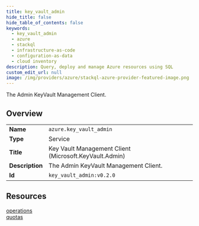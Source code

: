 ```yaml
---
title: key_vault_admin
hide_title: false
hide_table_of_contents: false
keywords:
  - key_vault_admin
  - azure
  - stackql
  - infrastructure-as-code
  - configuration-as-data
  - cloud inventory
description: Query, deploy and manage Azure resources using SQL
custom_edit_url: null
image: /img/providers/azure/stackql-azure-provider-featured-image.png
---
```

The Admin KeyVault Management Client.  
    

## Overview
<table><tbody>
<tr><td><b>Name</b></td><td><code>azure.key_vault_admin</code></td></tr>
<tr><td><b>Type</b></td><td>Service</td></tr>
<tr><td><b>Title</b></td><td>Key Vault Management Client (Microsoft.KeyVault.Admin)</td></tr>
<tr><td><b>Description</b></td><td>The Admin KeyVault Management Client.</td></tr>
<tr><td><b>Id</b></td><td><code>key_vault_admin:v0.2.0</code></td></tr>
</tbody></table>

## Resources
<div class="row">
<div class="providerDocColumn">
<a href="/providers/azure/key_vault_admin/operations/">operations</a><br />
</div>
<div class="providerDocColumn">
<a href="/providers/azure/key_vault_admin/quotas/">quotas</a><br />
</div>
</div>
